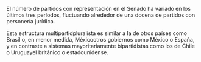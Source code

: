 ﻿El número de partidos con representación en el Senado ha variado en los últimos tres períodos, fluctuando alrededor de una docena de partidos con personería jurídica.

Esta estructura multipartidpluralista es similar a la de otros países como Brasil o, en menor medida, Méxicootros gobiernos como México o España, y en contraste a sistemas mayoritariamente bipartidistas como los de Chile o Uruguayel británico o estadounidense.
<!--stackedit_data:
eyJoaXN0b3J5IjpbOTg3ODczOSwxMDg4ODc0ODI1LDQzNDUyMj
c3LDExOTc4Mzc1NzQsLTEzOTI2MjA5OTNdfQ==
-->